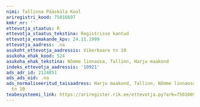 ```yaml
---
nimi: Tallinna Pääsküla Kool
ariregistri_kood: 75016697
kmkr_nr: ''
ettevotja_staatus: R
ettevotja_staatus_tekstina: Registrisse kantud
ettevotja_esmakande_kpv: 24.11.1999
ettevotja_aadress: .na
asukoht_ettevotja_aadressis: Vikerkaare tn 10
asukoha_ehak_kood: 524
asukoha_ehak_tekstina: Nõmme linnaosa, Tallinn, Harju maakond
indeks_ettevotja_aadressis: '10921'
ads_adr_id: 2124851
ads_ads_oid: .na
ads_normaliseeritud_taisaadress: Harju maakond, Tallinn, Nõmme linnaosa, Vikerkaare
  tn 10
teabesysteemi_link: https://ariregister.rik.ee/ettevotja.py?ark=75016697&ref=rekvisiidid
---
```

